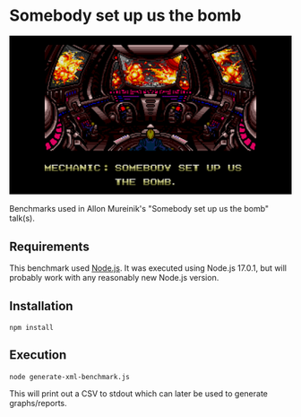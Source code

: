 # Somebody set up us the bomb

![Zero Wing Screenshot](img/zero-wing.png)

Benchmarks used in Allon Mureinik's "Somebody set up us the bomb" talk(s).

## Requirements

This benchmark used [Node.js](https://nodejs.org/en/). It was executed using Node.js 17.0.1, but will probably work with 
any reasonably new Node.js version.

## Installation

```shell
npm install
```

## Execution
```shell
node generate-xml-benchmark.js
```

This will print out a CSV to stdout which can later be used to generate graphs/reports.
